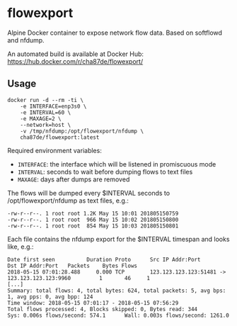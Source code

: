 # flowexport

Alpine Docker container to expose network flow data.
Based on softflowd and nfdump.

An automated build is available at Docker Hub:
https://hub.docker.com/r/cha87de/flowexport/

## Usage

```
docker run -d --rm -ti \
    -e INTERFACE=enp3s0 \
    -e INTERVAL=60 \
    -e MAXAGE=2 \
    --network=host \
    -v /tmp/nfdump:/opt/flowexport/nfdump \
    cha87de/flowexport:latest
```

Required environment variables:

 - `INTERFACE`: the interface which will be listened in promiscuous mode
 - `INTERVAL`: seconds to wait before dumping flows to text files
 - `MAXAGE`: days after dumps are removed

The flows will be dumped every $INTERVAL seconds to /opt/flowexport/nfdump as text files, e.g.:

```
-rw-r--r--. 1 root root 1.2K May 15 10:01 201805150759
-rw-r--r--. 1 root root  966 May 15 10:02 201805150800
-rw-r--r--. 1 root root  854 May 15 10:03 201805150801
```

Each file contains the nfdump export for the $INTERVAL timespan and looks like, e.g.:

```
Date first seen          Duration Proto      Src IP Addr:Port          Dst IP Addr:Port   Packets    Bytes Flows
2018-05-15 07:01:28.488     0.000 TCP        123.123.123.123:51481 ->    123.123.123.123:9960         1       46     1
[...]
Summary: total flows: 4, total bytes: 624, total packets: 5, avg bps: 1, avg pps: 0, avg bpp: 124
Time window: 2018-05-15 07:01:17 - 2018-05-15 07:56:29
Total flows processed: 4, Blocks skipped: 0, Bytes read: 344
Sys: 0.006s flows/second: 574.1      Wall: 0.003s flows/second: 1261.0
```
